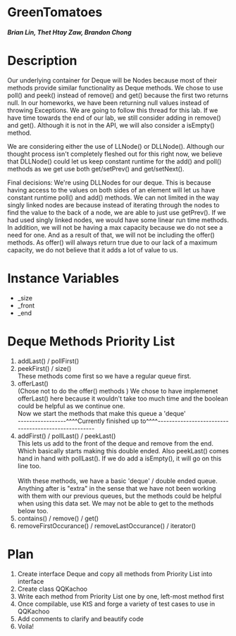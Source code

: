 # GreenTomatoes
##### Brian Lin, Thet Htay Zaw, Brandon Chong  

# Description 
Our underlying container for Deque will be Nodes because most of their methods provide similar functionality as Deque methods. 
We chose to use poll() and peek() instead of remove() and get() because the first two returns null. In our homeworks, we have been returning null values instead of throwing Exceptions. We are going to follow this thread for this lab. If we have time towards the end of our lab, we still consider adding in remove() and get(). Although it is not in the API, we will also consider a isEmpty() method. 

We are considering either the use of LLNode() or DLLNode(). Although our thought process isn't completely fleshed out for this right now, we believe that DLLNode() could let us keep constant runtime for the add() and poll() methods as we get use both get/setPrev() and get/setNext(). 

Final decisions: We're using DLLNodes for our deque. This is because having access to the values on both sides of an element will let us have constant runtime poll() and add() methods. We can not limited in the way singly linked nodes are because instead of iterating through the nodes to find the value to the back of a node, we are able to just use getPrev(). If we had used singly linked nodes, we would have some linear run time methods. 
</br>
In addition, we will not be having a max capacity because we do not see a need for one. And as a result of that, we will not be including the offer() methods. As offer() will always return true due to our lack of a maximum capacity, we do not believe that it adds a lot of value to us. 

# Instance Variables 
- _size <br />
- _front <br />
- _end 
  
# Deque Methods Priority List
  1.  addLast() / pollFirst()
  2.  peekFirst() / size() <br/>
  These methods come first so we have a regular queue first. 
  3.  offerLast()  <br/> (Chose not to do the offer() methods )
  We chose to have implemenet offerLast() here because it wouldn't take too much time and the boolean could be helpful as we continue one. <br/> 
  Now we start the methods that make this queue a 'deque'
  </br>-----------------^^^^Currently finished up to^^^^----------------------------------------------------
  4. addFirst() / pollLast() / peekLast()  <br/>
  This lets us add to the front of the deque and remove from the end. Which basically starts making this double ended. Also peekLast() comes hand in hand with pollLast(). If we do add a isEmpty(), it will go on this line too. <br/> <br/>
   With these methods, we have a basic 'deque' / double ended queue. Anything after is "extra" in the sense that we have not been working with them with our previous queues, but the methods could be helpful when using this data set. We may not be able to get to the methods below too. <br/>
  5. contains() / remove() / get() 
  6. removeFirstOccurance() / removeLastOccurance() / iterator() 
  
# Plan
  1. Create interface Deque and copy all methods from Priority List into interface
  2. Create class QQKachoo
  3. Write each method from Priority List one by one, left-most method first
  4. Once compilable, use KtS and forge a variety of test cases to use in QQKachoo 
  5. Add comments to clarify and beautify code
  6. Voila!

